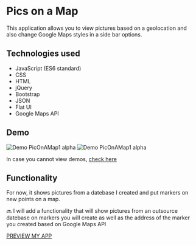 # Pics on a Map

This application allows you to view pictures based on a geolocation and also change Google Maps styles in a side bar options.

## Technologies used

* JavaScript (ES6 standard)
* CSS
* HTML
* jQuery
* Bootstrap
* JSON
* Flat UI
* Google Maps API

## Demo

![Demo PicOnAMap1 alpha](https://j.gifs.com/BLvjL2.gif)
![Demo PicOnAMap1 alpha](https://j.gifs.com/1rMDZm.gif)

In case you cannot view demos, [check here](gif.gif)

## Functionality

For now, it shows pictures from a datebase I created and put markers on new points on a map.

:soon: I will add a functionality that will show pictures from an outsource datebase on markers you will create as well as the address of the marker you created based on Google Maps API

[PREVIEW MY APP](https://oliwiah.github.io/Pics_On_A_Map/)
